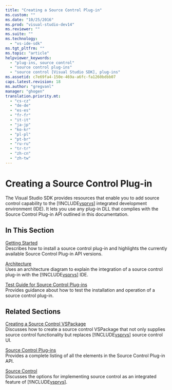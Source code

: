 ```yaml
---
title: "Creating a Source Control Plug-in"
ms.custom: ""
ms.date: "10/25/2016"
ms.prod: "visual-studio-dev14"
ms.reviewer: ""
ms.suite: ""
ms.technology: 
  - "vs-ide-sdk"
ms.tgt_pltfrm: ""
ms.topic: "article"
helpviewer_keywords: 
  - "plug-ins, source control"
  - "source control plug-ins"
  - "source control [Visual Studio SDK], plug-ins"
ms.assetid: c7e69fa4-150e-469a-a6fc-fa1260bdbb07
caps.latest.revision: 18
ms.author: "gregvanl"
manager: "ghogen"
translation.priority.mt: 
  - "cs-cz"
  - "de-de"
  - "es-es"
  - "fr-fr"
  - "it-it"
  - "ja-jp"
  - "ko-kr"
  - "pl-pl"
  - "pt-br"
  - "ru-ru"
  - "tr-tr"
  - "zh-cn"
  - "zh-tw"
---
```

# Creating a Source Control Plug-in
The Visual Studio SDK provides resources that enable you to add source control capability to the [!INCLUDE[vsprvs](../../code-quality/includes/vsprvs_md.md)] integrated development environment (IDE). It lets you use any plug-in DLL that complies with the Source Control Plug-in API outlined in this documentation.  
  
## In This Section  
 [Getting Started](../../extensibility/internals/getting-started-with-source-control-plug-ins.md)  
 Describes how to install a source control plug-in and highlights the currently available Source Control Plug-in API versions.  
  
 [Architecture](../../extensibility/internals/source-control-plug-in-architecture.md)  
 Uses an architecture diagram to explain the integration of a source control plug-in with the [!INCLUDE[vsprvs](../../code-quality/includes/vsprvs_md.md)] IDE.  
  
 [Test Guide for Source Control Plug-ins](../../extensibility/internals/test-guide-for-source-control-plug-ins.md)  
 Provides guidance about how to test the installation and operation of a source control plug-in.  
  
## Related Sections  
 [Creating a Source Control VSPackage](../../extensibility/internals/creating-a-source-control-vspackage.md)  
 Discusses how to create a source control VSPackage that not only supplies source control functionality but replaces [!INCLUDE[vsprvs](../../code-quality/includes/vsprvs_md.md)] source control UI.  
  
 [Source Control Plug-ins](../../extensibility/source-control-plug-ins.md)  
 Provides a complete listing of all the elements in the Source Control Plug-in API.  
  
 [Source Control](../../extensibility/internals/source-control.md)  
 Discusses the options for implementing source control as an integrated feature of [!INCLUDE[vsprvs](../../code-quality/includes/vsprvs_md.md)].